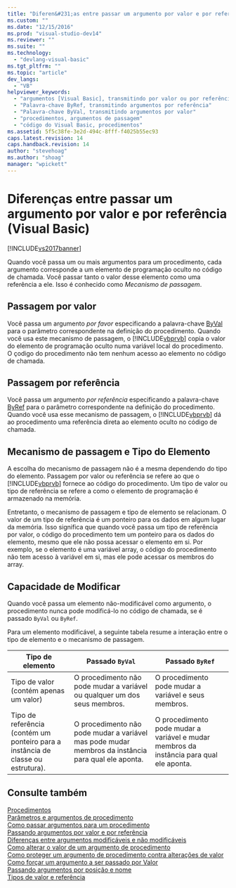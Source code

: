 ```yaml
---
title: "Diferen&#231;as entre passar um argumento por valor e por refer&#234;ncia (Visual Basic) | Microsoft Docs"
ms.custom: ""
ms.date: "12/15/2016"
ms.prod: "visual-studio-dev14"
ms.reviewer: ""
ms.suite: ""
ms.technology: 
  - "devlang-visual-basic"
ms.tgt_pltfrm: ""
ms.topic: "article"
dev_langs: 
  - "VB"
helpviewer_keywords: 
  - "argumentos [Visual Basic], transmitindo por valor ou por referência"
  - "Palavra-chave ByRef, transmitindo argumentos por referência"
  - "Palavra-chave ByVal, transmitindo argumentos por valor"
  - "procedimentos, argumentos de passagem"
  - "código do Visual Basic, procedimentos"
ms.assetid: 5f5c38fe-3e2d-494c-8fff-f4025b55ec93
caps.latest.revision: 14
caps.handback.revision: 14
author: "stevehoag"
ms.author: "shoag"
manager: "wpickett"
---
```

# Diferen&#231;as entre passar um argumento por valor e por refer&#234;ncia (Visual Basic)
[!INCLUDE[vs2017banner](../../../../csharp/includes/vs2017banner.md)]

Quando você passa um ou mais argumentos para um procedimento, cada argumento corresponde a um elemento de programação oculto no código de chamada.  Você passar tanto o valor desse elemento como uma referência a ele.  Isso é conhecido como *Mecanismo de passagem*.  
  
## Passagem por valor  
 Você passa um argumento *por favor* especificando a palavra\-chave [ByVal](../../../../visual-basic/language-reference/modifiers/byval.md) para o parâmetro correspondente na definição do procedimento.  Quando você usa este mecanismo de passagem, o [!INCLUDE[vbprvb](../../../../csharp/programming-guide/concepts/linq/includes/vbprvb_md.md)] copia o valor do elemento de programação oculto numa variável local do procedimento.  O çodigo do procedimento não tem nenhum acesso ao elemento no código de chamada.  
  
## Passagem por referência  
 Você passa um argumento *por referência* especificando a palavra\-chave [ByRef](../../../../visual-basic/language-reference/modifiers/byref.md) para o parâmetro correspondente na definição do procedimento.  Quando você usa esse mecanismo de passagem, o [!INCLUDE[vbprvb](../../../../csharp/programming-guide/concepts/linq/includes/vbprvb_md.md)] dá ao procedimento uma referência direta ao elemento oculto no código de chamada.  
  
## Mecanismo de passagem e Tipo do Elemento  
 A escolha do mecanismo de passagem não é a mesma dependendo do tipo do elemento.  Passagem por valor ou referência se refere ao que o [!INCLUDE[vbprvb](../../../../csharp/programming-guide/concepts/linq/includes/vbprvb_md.md)] fornece ao código do procedimento.  Um tipo de valor ou tipo de referência se refere a como o elemento de programação é armazenado na memória.  
  
 Entretanto, o mecanismo de passagem e tipo de elemento se relacionam.  O valor de um tipo de referência é um ponteiro para os dados em algum lugar da memória.  Isso significa que quando você passa um tipo de referência por valor, o código do procedimento tem um ponteiro para os dados do elemento, mesmo que ele não possa acessar o elemento em si.  Por exemplo, se o elemento é uma variável array, o código do procedimento não tem acesso à variável em si, mas ele pode acessar os membros do array.  
  
## Capacidade de Modificar  
 Quando você passa um elemento não\-modificável como argumento, o procedimento nunca pode modificá\-lo no código de chamada, se é passado `ByVal` ou `ByRef`.  
  
 Para um elemento modificável, a seguinte tabela resume a interação entre o tipo de elemento e o mecanismo de passagem.  
  
|Tipo de elemento|Passado `ByVal`|Passado `ByRef`|  
|----------------------|---------------------|---------------------|  
|Tipo de valor \(contém apenas um valor\)|O procedimento não pode mudar a variável ou qualquer um dos seus membros.|O procedimento pode mudar a variável e seus membros.|  
|Tipo de referência \(contém um ponteiro para a instância de classe ou estrutura\).|O procedimento não pode mudar a variável mas pode mudar membros da instância para qual ele aponta.|O procedimento pode mudar a variável e mudar membros da instância para qual ele aponta.|  
  
## Consulte também  
 [Procedimentos](../../../../visual-basic/programming-guide/language-features/procedures/index.md)   
 [Parâmetros e argumentos de procedimento](../../../../visual-basic/programming-guide/language-features/procedures/procedure-parameters-and-arguments.md)   
 [Como passar argumentos para um procedimento](../../../../visual-basic/programming-guide/language-features/procedures/how-to-pass-arguments-to-a-procedure.md)   
 [Passando argumentos por valor e por referência](../../../../visual-basic/programming-guide/language-features/procedures/passing-arguments-by-value-and-by-reference.md)   
 [Diferenças entre argumentos modificáveis e não modificáveis](../../../../visual-basic/programming-guide/language-features/procedures/differences-between-modifiable-and-nonmodifiable-arguments.md)   
 [Como alterar o valor de um argumento de procedimento](../../../../visual-basic/programming-guide/language-features/procedures/how-to-change-the-value-of-a-procedure-argument.md)   
 [Como proteger um argumento de procedimento contra alterações de valor](../../../../visual-basic/programming-guide/language-features/procedures/how-to-protect-a-procedure-argument-against-value-changes.md)   
 [Como forçar um argumento a ser passado por Valor](../Topic/How%20to:%20Force%20an%20Argument%20to%20Be%20Passed%20by%20Value%20\(Visual%20Basic\).md)   
 [Passando argumentos por posição e nome](../../../../visual-basic/programming-guide/language-features/procedures/passing-arguments-by-position-and-by-name.md)   
 [Tipos de valor e referência](../../../../visual-basic/programming-guide/language-features/data-types/value-types-and-reference-types.md)